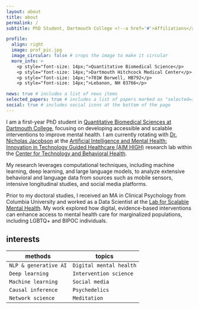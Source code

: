 ```yaml
---
layout: about
title: about
permalink: /
subtitle: PhD Student, Dartmouth College <!--a href='#'>Affiliations</a--> 

profile:
  align: right
  image: prof_pic.jpg
  image_circular: false # crops the image to make it circular
  more_info: >
    <p style="font-size: 14px;">Quantitative Biomedical Science</p>
    <p style="font-size: 14px;">Dartmouth Hitchcock Medical Center</p>
    <p style="font-size: 14px;">701W Borwell, HB792</p>
    <p style="font-size: 14px;">Lebanon, NH 03766</p>

news: true # includes a list of news items
selected_papers: true # includes a list of papers marked as "selected={true}"
social: true # includes social icons at the bottom of the page
---
```


I am a first-year PhD student in [Quantitative Biomedical Sciences at Dartmouth College](https://geiselmed.dartmouth.edu/qbs/), focusing on developing accessible and scalable interventions to improve mental health. I am currently rotating with [Dr. Nicholas Jacobson](https://www.nicholasjacobson.com/) at the [Artificial Intelligence and Mental Health: Innovation in Technology Guided Healthcare (AIM HIGH)](https://geiselmed.dartmouth.edu/jacobsonlab/) research lab within the [Center for Technology and Behavioral Health](https://www.c4tbh.org/).

My research leverages computational techniques, including machine learning, deep learning, and large language models, to analyze extensive behavioral and language data from sources such as mobile sensors, intensive longitudinal studies, and social media platforms. 

Prior to my doctoral studies, I received an MA in Clinical Psychology from Columbia University and worked as a Data Scientist at the [Lab for Scalable Mental Health](https://www.schleiderlab.org/). My work explored how digital, evidence-based interventions can enhance access to mental health care for marginalized populations, including LGBTQ+ and BIPOC individuals. 

## interests

| **methods**                              | **topics**                        |
|------------------------------------------|-----------------------------------------|
| `NLP & generative AI` | `Digital mental health`                             |
| `Deep learning`       | `Intervention science`                      |
| `Machine learning`                         | `Social media`                |
| `Causal inference`                         | `Psychedelics`                            |
| `Network science`                         | `Meditation`                            |

<br/>